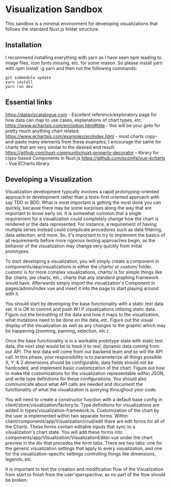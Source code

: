 # Visualization Sandbox
This sandbox is a minimal environment for developing visualizations that follows the standard Nuxt.js folder structure. 

## Installation

I recommend installing everything with yarn as I have seen npm leading to image files, icon fonts missing, etc. for some reason. So please install yarn with npm install -g yarn and then run the following commands:  
```
git submodule update
yarn install
yarn run dev
```
  
## Essential links
https://datavizcatalogue.com - Excellent reference/exploratory page for how data can map to use cases, explanations of chart types, etc.  
https://www.echartsjs.com/en/option.html#title - this will be your goto for pretty much anything chart related.  
https://www.echartsjs.com/examples/en/index.html - most charts copy-and-paste many elements from these examples; I encourage the same for charts that are very similar to the desired end result.  
https://github.com/nuxt-community/nuxt-property-decorator - library for class-based Components in Nuxt.js
https://github.com/ecomfe/vue-echarts - Vue ECharts library  
  
## Developing a Visualization
Visualization development typically involves a rapid prototyping-oriented approach to development rather than a tests-first oriented approach with say TDD or BDD. What is most important is getting the most done you can quickly, because there may be some surprises along the way that are important to know early on. It is somewhat common that a single requirement for a visualization could completely change how the chart is rendered or the data represented. For instance, a requirement of having multiple series instead could complicate procedures such as data filtering, data selection, and more. So, it's important to try to implement the basics of all requirements before more rigorous testing approaches begin, as the behavior of the visualization may change very quickly from initial prototypes.  
  
To start developing a visualization, you will simply create a component in components/app/visualizations in either the charts/ or custom/ folder. custom/ is for more complex visualizations, charts/ is for simple things like Bar charts, pie charts, etc.; charts that any standard graphing framework would have. Afterwards simply import the visualization's Component in pages/admin/index.vue and insert it into the page to start playing around with it.  
  
You should start by developing the base functionality with a static test data set. It is OK to commit and push W.I.P visualizations utilizing static data. Figure out the formatting of the data and how it maps to the visualization, what mutations need to be done on the data, etc. Figure out the visual display of the visualization as well as any changes to the graphic which may be happening (zooming, panning, selection, etc.)  
  
Once the base functionality is in a workable prototype state with static test data, the next step would be to hook it to real, dynamic data coming from our API. The test data will come from our backend team and so will the API call. In this phase, your responsibility is to parameterize all things possible: X, Y, & Z dimensions should be configurable; data fields should not be hardcoded, and implement basic customization of the chart. Figure out how to make the customizations for the visualization representable within JSON, and write type definitions for these configurations. You should also communicate about what API calls are needed and document the functionality of what the visualization is querying throughout your code.  
  
You will need to create a constructor function with a default base config in client/store/visualization/factory.ts. Type definitions for visualizations are added in types/visualization-framework.ts. Customization of the chart by the user is implemented within two separate forms. Within client/components/app/Visualization/crud/edit there are edit forms for all of the Charts. These forms contain editable inputs that sync to a visualization's chart state. You will add these forms into components/app/Visualization/VisualizationEditor.vue under the chart preview in the div that precedes the form tabs. There are two tabs: one for the generic visualization settings that apply to every visualization, and one for the visualization-specific settings controlling things like dimensions, legends, etc.
  
It is important to test the creation and modification flow of the Visualization from start to finish from the user'sperspective, as no part of the flow should be broken.